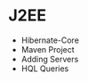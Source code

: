 <h1>
  J2EE
  </h1>

<ul>
<li>Hibernate-Core</li>
<li>Maven Project</li>
<li>Adding Servers</li>
<li>HQL Queries</li>
</ul>
